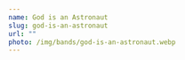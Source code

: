 ```yaml
---
name: God is an Astronaut
slug: god-is-an-astronaut
url: ""
photo: /img/bands/god-is-an-astronaut.webp
---
```

